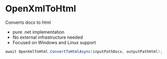 # OpenXmlToHtml

Converts docx to html

- pure .net implementation
- No external infrastructure needed 
- Focused on Windows and Linux support

``` c#
await OpenXmlToHtml.ConvertToHtmlAsync(inputPathDocx, outputPathHtml);
```